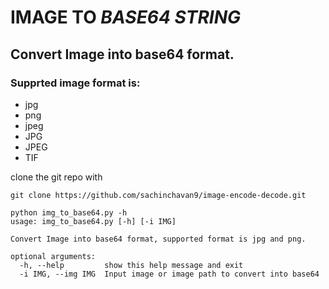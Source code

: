# IMAGE TO _BASE64 STRING_

## Convert Image into base64 format.

### Supprted image format is:

* jpg
* png
* jpeg
* JPG
* JPEG
* TIF

clone the git repo with
```
git clone https://github.com/sachinchavan9/image-encode-decode.git
```

```
python img_to_base64.py -h
usage: img_to_base64.py [-h] [-i IMG]

Convert Image into base64 format, supported format is jpg and png.

optional arguments:
  -h, --help         show this help message and exit
  -i IMG, --img IMG  Input image or image path to convert into base64
```

